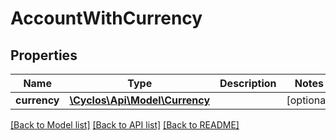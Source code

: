 # AccountWithCurrency

## Properties
Name | Type | Description | Notes
------------ | ------------- | ------------- | -------------
**currency** | [**\Cyclos\Api\Model\Currency**](Currency.md) |  | [optional] 

[[Back to Model list]](../../README.md#documentation-for-models) [[Back to API list]](../../README.md#documentation-for-api-endpoints) [[Back to README]](../../README.md)

